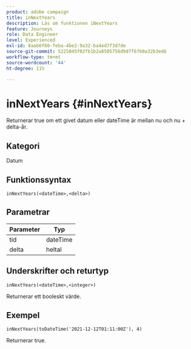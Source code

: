 ```yaml
---
product: adobe campaign
title: inNextYears
description: Läs om funktionen iNextYears
feature: Journeys
role: Data Engineer
level: Experienced
exl-id: 8aab6f60-feba-4be2-9a32-ba4ed7f3d7de
source-git-commit: 5225045f02fb1b2a8505756d9d7f6f60a32b3ed6
workflow-type: tm+mt
source-wordcount: '44'
ht-degree: 11%

---
```


# inNextYears {#inNextYears}

Returnerar true om ett givet datum eller dateTime är mellan nu och nu + delta-år.

## Kategori

Datum

## Funktionssyntax

`inNextYears(<dateTime>,<delta>)`

## Parametrar

| Parameter | Typ |
|-----------|------------------|
| tid | dateTime |
| delta | heltal |

## Underskrifter och returtyp

`inNextYears(<dateTime>,<integer>)`

Returnerar ett booleskt värde.

## Exempel

`inNextYears(toDateTime('2021-12-12T01:11:00Z'), 4)`

Returnerar true.
